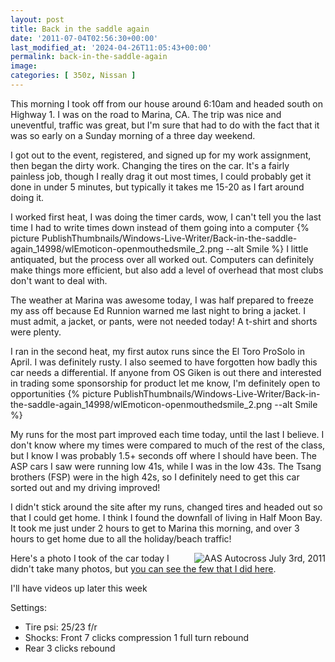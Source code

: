 ```yaml
---
layout: post
title: Back in the saddle again
date: '2011-07-04T02:56:30+00:00'
last_modified_at: '2024-04-26T11:05:43+00:00'
permalink: back-in-the-saddle-again
image:
categories: [ 350z, Nissan ]
---
```

This morning I took off from our house around 6:10am and headed south on Highway 1. I was on the road to Marina, CA. The trip was nice and uneventful, traffic was great, but I'm sure that had to do with the fact that it was so early on a Sunday morning of a three day weekend.

I got out to the event, registered, and signed up for my work assignment, then began the dirty work. Changing the tires on the car. It's a fairly painless job, though I really drag it out most times, I could probably get it done in under 5 minutes, but typically it takes me 15-20 as I fart around doing it.

I worked first heat, I was doing the timer cards, wow, I can't tell you the last time I had to write times down instead of them going into a computer {% picture PublishThumbnails/Windows-Live-Writer/Back-in-the-saddle-again_14998/wlEmoticon-openmouthedsmile_2.png --alt Smile %} I little antiquated, but the process over all worked out. Computers can definitely make things more efficient, but also add a level of overhead that most clubs don't want to deal with.

The weather at Marina was awesome today, I was half prepared to freeze my ass off because Ed Runnion warned me last night to bring a jacket. I must admit, a jacket, or pants, were not needed today! A t-shirt and shorts were plenty.

I ran in the second heat, my first autox runs since the El Toro ProSolo in April. I was definitely rusty. I also seemed to have forgotten how badly this car needs a differential. If anyone from OS Giken is out there and interested in trading some sponsorship for product let me know, I'm definitely open to opportunities {% picture PublishThumbnails/Windows-Live-Writer/Back-in-the-saddle-again_14998/wlEmoticon-openmouthedsmile_2.png --alt Smile %}

My runs for the most part improved each time today, until the last I believe. I don't know where my times were compared to much of the rest of the class, but I know I was probably 1.5+ seconds off where I should have been. The ASP cars I saw were running low 41s, while I was in the low 43s. The Tsang brothers (FSP) were in the high 42s, so I definitely need to get this car sorted out and my driving improved!

I didn't stick around the site after my runs, changed tires and headed out so that I could get home. I think I found the downfall of living in Half Moon Bay. It took me just under 2 hours to get to Marina this morning, and over 3 hours to get home due to all the holiday/beach traffic!

<a title="AAS Autocross July 3rd, 2011" href="http://www.flickr.com/photos/17726343@N00/5899704327/"><img border="0" alt="AAS Autocross July 3rd, 2011" align="right" src="http://static.flickr.com/5317/5899704327_7017d320d0_m.jpg" /></a>Here's a photo I took of the car today I didn't take many photos, but <a href="http://www.flickr.com/photos/chammond/sets/72157627111621056/with/5899705291/" >you can see the few that I did here</a>.

I'll have videos up later this week

Settings:
- Tire psi: 25/23 f/r
- Shocks: Front 7 clicks compression 1 full turn rebound
- Rear 3 clicks rebound
